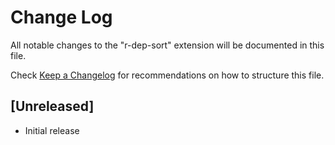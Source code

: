 # Change Log

All notable changes to the "r-dep-sort" extension will be documented in this file.

Check [Keep a Changelog](http://keepachangelog.com/) for recommendations on how to structure this file.

## [Unreleased]

- Initial release